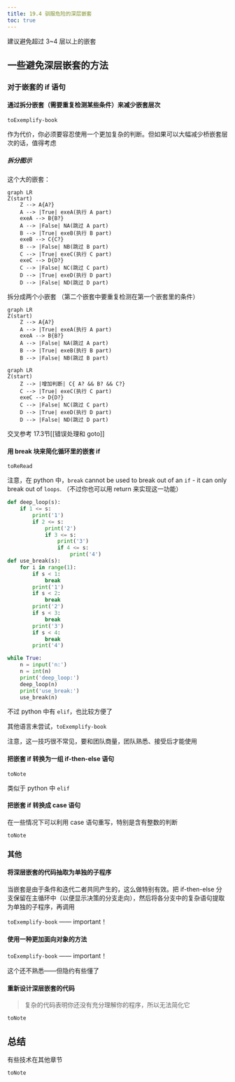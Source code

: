 ```yaml
---
title: 19.4 驯服危险的深层嵌套
toc: true
---
```


建议避免超过 3~4 层以上的嵌套

## 一些避免深层嵌套的方法

### 对于嵌套的 if 语句

#### 通过拆分嵌套（需要重复检测某些条件）来减少嵌套层次

`toExemplify-book`

作为代价，你必须要容忍使用一个更加复杂的判断。但如果可以大幅减少桥嵌套层次的话，值得考虑

##### 拆分图示

这个大的嵌套：

```mermaid
graph LR
Z(start)
    Z --> A{A?}
    A --> |True| exeA(执行 A part)
    exeA --> B{B?}
    A --> |False| NA(跳过 A part)
    B --> |True| exeB(执行 B part)
    exeB --> C{C?}
    B --> |False| NB(跳过 B part)
    C --> |True| exeC(执行 C part)
    exeC --> D{D?}
    C --> |False| NC(跳过 C part)
    D --> |True| exeD(执行 D part)
    D --> |False| ND(跳过 D part)
```

拆分成两个小嵌套 （第二个嵌套中要重复检测在第一个嵌套里的条件）

```mermaid
graph LR
Z(start)
    Z --> A{A?}
    A --> |True| exeA(执行 A part)
    exeA --> B{B?}
    A --> |False| NA(跳过 A part)
    B --> |True| exeB(执行 B part)
    B --> |False| NB(跳过 B part)
```

```mermaid
graph LR
Z(start)
    Z --> |增加判断| C{ A? && B? && C?}
    C --> |True| exeC(执行 C part)
    exeC --> D{D?}
    C --> |False| NC(跳过 C part)
    D --> |True| exeD(执行 D part)
    D --> |False| ND(跳过 D part)
```
交叉参考 17.3节[[错误处理和 goto]]

#### 用 break 块来简化循环里的嵌套 if

`toReRead`

注意，在 python 中，`break` cannot be used to break out of an `if` - it can only break out of `loops`. （不过你也可以用 return 来实现这一功能）

```python
def deep_loop(s):
    if 1 <= s:
        print('1')
        if 2 <= s:
            print('2')
            if 3 <= s:
                print('3')
                if 4 <= s:
                    print('4')
def use_break(s):
    for i in range(1):
        if s < 1:
            break
        print('1')
        if s < 2:
            break
        print('2')
        if s < 3:
            break
        print('3')
        if s < 4:
            break
        print('4')

while True:
    n = input('n:')
    n = int(n)
    print('deep_loop:')
    deep_loop(n)
    print('use_break:')
    use_break(n)
```

不过 python 中有 `elif`，也比较方便了

其他语言未尝试，`toExemplify-book`

注意，这一技巧很不常见，要和团队商量，团队熟悉、接受后才能使用

#### 把嵌套 if 转换为一组 if-then-else 语句

`toNote`

类似于 python 中 `elif`

#### 把嵌套 if 转换成 case 语句

在一些情况下可以利用 case 语句重写，特别是含有整数的判断

`toNote`

### 其他

#### 将深层嵌套的代码抽取为单独的子程序

当嵌套是由于条件和迭代二者共同产生的，这么做特别有效。把 if-then-else 分支保留在主循环中（以便显示决策的分支走向），然后将各分支中的复杂语句提取为单独的子程序，再调用

`toExemplify-book` —— important！

#### 使用一种更加面向对象的方法

`toExemplify-book` —— important！

这个还不熟悉——但隐约有些懂了

#### 重新设计深层嵌套的代码

>  复杂的代码表明你还没有充分理解你的程序，所以无法简化它

`toNote`

## 总结

有些技术在其他章节

`toNote`